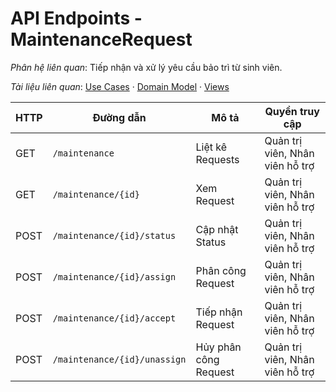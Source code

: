 # API Endpoints - MaintenanceRequest

*Phân hệ liên quan*: Tiếp nhận và xử lý yêu cầu bảo trì từ sinh viên.

*Tài liệu liên quan*: [Use Cases](../../Domain/MaintenanceRequest/UseCases.md) · [Domain Model](../../Domain/MaintenanceRequest/DomainModel.mmd) · [Views](../../Domain/MaintenanceRequest/Views.md)

| HTTP | Đường dẫn | Mô tả | Quyền truy cập |
| --- | --- | --- | --- |
| GET | `/maintenance` | Liệt kê Requests | Quản trị viên, Nhân viên hỗ trợ |
| GET | `/maintenance/{id}` | Xem Request | Quản trị viên, Nhân viên hỗ trợ |
| POST | `/maintenance/{id}/status` | Cập nhật Status | Quản trị viên, Nhân viên hỗ trợ |
| POST | `/maintenance/{id}/assign` | Phân công Request | Quản trị viên, Nhân viên hỗ trợ |
| POST | `/maintenance/{id}/accept` | Tiếp nhận Request | Quản trị viên, Nhân viên hỗ trợ |
| POST | `/maintenance/{id}/unassign` | Hủy phân công Request | Quản trị viên, Nhân viên hỗ trợ |
